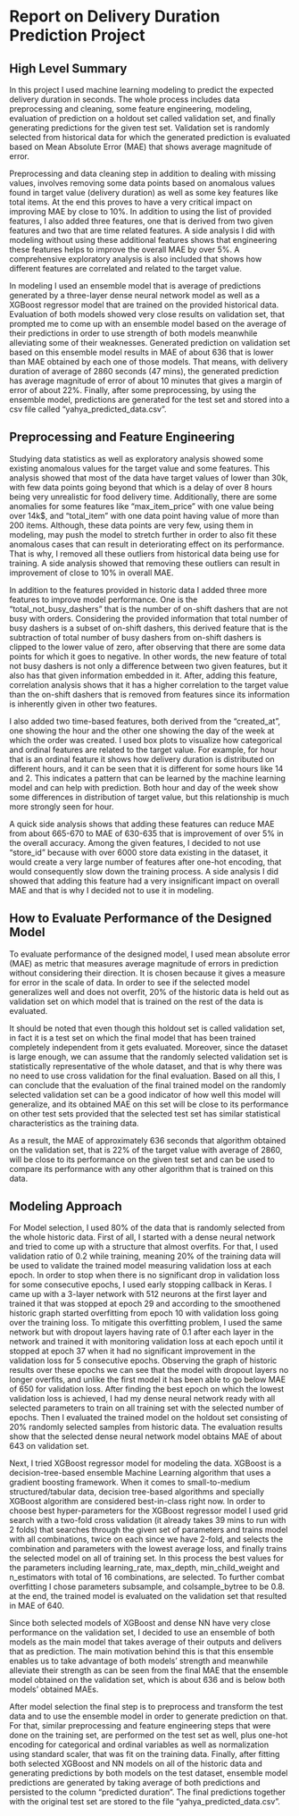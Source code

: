 # Report on Delivery Duration Prediction Project

## High Level Summary

In this project I used machine learning modeling to predict the expected delivery duration in seconds. The whole process includes data preprocessing and cleaning, some feature engineering, modeling, evaluation of prediction on a holdout set called validation set, and finally generating predictions for the given test set. Validation set is randomly selected from historical data for which the generated prediction is evaluated based on Mean Absolute Error (MAE) that shows average magnitude of error.

Preprocessing and data cleaning step in addition to dealing with missing values, involves removing some data points based on anomalous values found in target value (delivery duration) as well as some key features like total items. At the end this proves to have a very critical impact on improving MAE by close to 10%. In addition to using the list of provided features, I also added three features, one that is derived from two given features and two that are time related features. A side analysis I did with modeling without using these additional features shows that engineering these features helps to improve the overall MAE by over 5%. A comprehensive exploratory analysis is also included that shows how different features are correlated and related to the target value.

In modeling I used an ensemble model that is average of predictions generated by a three-layer dense neural network model as well as a XGBoost regressor model that are trained on the provided historical data. Evaluation of both models showed very close results on validation set, that prompted me to come up with an ensemble model based on the average of their predictions in order to use strength of both models meanwhile alleviating some of their weaknesses. Generated prediction on validation set based on this ensemble model results in MAE of about 636 that is lower than MAE obtained by each one of those models. That means, with delivery duration of average of 2860 seconds (47 mins), the generated prediction has average magnitude of error of about 10 minutes that gives a margin of error of about 22%. Finally, after some preprocessing, by using the ensemble model, predictions are generated for the test set and stored into a csv file called “yahya_predicted_data.csv”.


## Preprocessing and Feature Engineering

Studying data statistics as well as exploratory analysis showed some existing anomalous values for the target value and some features. This analysis showed that most of the data have target values of lower than 30k, with few data points going beyond that which is a delay of over 8 hours being very unrealistic for food delivery time. Additionally, there are some anomalies for some features like “max_item_price” with one value being over 14k$, and “total_item” with one data point having value of more than 200 items. Although, these data points are very few, using them in modeling, may push the model to stretch further in order to also fit these anomalous cases that can result in deteriorating effect on its performance. That is why, I removed all these outliers from historical data being use for training. A side analysis showed that removing these outliers can result in improvement of close to 10% in overall MAE.

In addition to the features provided in historic data I added three more features to improve model performance. One is the “total_not_busy_dashers” that is the number of on-shift dashers that are not busy with orders. Considering the provided information that total number of busy dashers is a subset of on-shift dashers, this derived feature that is the subtraction of total number of busy dashers from on-shift dashers is clipped to the lower value of zero, after observing that there are some data points for which it goes to negative. In other words, the new feature of total not busy dashers is not only a difference between two given features, but it also has that given information embedded in it. After, adding this feature, correlation analysis shows that it has a higher correlation to the target value than the on-shift dashers that is removed from features since its information is inherently given in other two features.

I also added two time-based features, both derived from the “created_at”, one showing the hour and the other one showing the day of the week at which the order was created. I used box plots to visualize how categorical and ordinal features are related to the target value. For example, for hour that is an ordinal feature it shows how delivery duration is distributed on different hours, and it can be seen that it is different for some hours like 14 and 2. This indicates a pattern that can be learned by the machine learning model and can help with prediction. Both hour and day of the week show some differences in distribution of target value, but this relationship is much more strongly seen for hour.

A quick side analysis shows that adding these features can reduce MAE from about 665-670 to MAE of 630-635 that is improvement of over 5% in the overall accuracy. Among the given features, I decided to not use “store_id” because with over 6000 store data existing in the dataset, it would create a very large number of features after one-hot encoding, that would consequently slow down the training process. A side analysis I did showed that adding this feature had a very insignificant impact on overall MAE and that is why I decided not to use it in modeling.


## How to Evaluate Performance of the Designed Model

To evaluate performance of the designed model, I used mean absolute error (MAE) as metric that measures average magnitude of errors in prediction without considering their direction. It is chosen because it gives a measure for error in the scale of data. In order to see if the selected model generalizes well and does not overfit, 20% of the historic data is held out as validation set on which model that is trained on the rest of the data is evaluated.

It should be noted that even though this holdout set is called validation set, in fact it is a test set on which the final model that has been trained completely independent from it gets evaluated. Moreover, since the dataset is large enough, we can assume that the randomly selected validation set is statistically representative of the whole dataset, and that is why there was no need to use cross validation for the final evaluation. Based on all this, I can conclude that the evaluation of the final trained model on the randomly selected validation set can be a good indicator of how well this model will generalize, and its obtained MAE on this set will be close to its performance on other test sets provided that the selected test set has similar statistical characteristics as the training data.

As a result, the MAE of approximately 636 seconds that algorithm obtained on the validation set, that is 22% of the target value with average of 2860, will be close to its performance on the given test set and can be used to compare its performance with any other algorithm that is trained on this data.


## Modeling Approach

For Model selection, I used 80% of the data that is randomly selected from the whole historic data. First of all, I started with a dense neural network and tried to come up with a structure that almost overfits. For that, I used validation ratio of 0.2 while training, meaning 20% of the training data will be used to validate the trained model measuring validation loss at each epoch. In order to stop when there is no significant drop in validation loss for some consecutive epochs, I used early stopping callback in Keras. I came up with a 3-layer network with 512 neurons at the first layer and trained it that was stopped at epoch 29 and according to the smoothened historic graph started overfitting from epoch 10 with validation loss going over the training loss. To mitigate this overfitting problem, I used the same network but with dropout layers having rate of 0.1 after each layer in the network and trained it with monitoring validation loss at each epoch until it stopped at epoch 37 when it had no significant improvement in the validation loss for 5 consecutive epochs. Observing the graph of historic results over these epochs we can see that the model with dropout layers no longer overfits, and unlike the first model it has been able to go below MAE of 650 for validation loss. After finding the best epoch on which the lowest validation loss is achieved, I had my dense neural network ready with all selected parameters to train on all training set with the selected number of epochs. Then I evaluated the trained model on the holdout set consisting of 20% randomly selected samples from historic data. The evaluation results show that the selected dense neural network model obtains MAE of about 643 on validation set.

Next, I tried XGBoost regressor model for modeling the data. XGBoost is a decision-tree-based ensemble Machine Learning algorithm that uses a gradient boosting framework. When it comes to small-to-medium structured/tabular data, decision tree-based algorithms and specially XGBoost algorithm are considered best-in-class right now. In order to choose best hyper-parameters for the XGBoost regressor model I used grid search with a two-fold cross validation (it already takes 39 mins to run with 2 folds) that searches through the given set of parameters and trains model with all combinations, twice on each since we have 2-fold, and selects the combination and parameters with the lowest average loss, and finally trains the selected model on all of training set. In this process the best values for the parameters including learning_rate, max_depth, min_child_weight and n_estimators with total of 16 combinations, are selected. To further combat overfitting I chose parameters subsample, and colsample_bytree to be 0.8. at the end, the trained model is evaluated on the validation set that resulted in MAE of 640.

Since both selected models of XGBoost and dense NN have very close performance on the validation set, I decided to use an ensemble of both models as the main model that takes average of their outputs and delivers that as prediction. The main motivation behind this is that this ensemble enables us to take advantage of both models’ strength and meanwhile alleviate their strength as can be seen from the final MAE that the ensemble model obtained on the validation set, which is about 636 and is below both models’ obtained MAEs.

After model selection the final step is to preprocess and transform the test data and to use the ensemble model in order to generate prediction on that. For that, similar preprocessing and feature engineering steps that were done on the training set, are performed on the test set as well, plus one-hot encoding for categorical and ordinal variables as well as normalization using standard scaler, that was fit on the training data. Finally, after fitting both selected XGBoost and NN models on all of the historic data and generating predictions by both models on the test dataset, ensemble model predictions are generated by taking average of both predictions and persisted to the column “predicted duration”. The final predictions together with the original test set are stored to the file “yahya_predicted_data.csv”.











